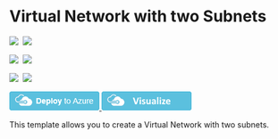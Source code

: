 # Virtual Network with two Subnets

<IMG SRC="https://azurequickstartsservice.blob.core.windows.net/badges/101-vnet-two-subnets/PublicLastTestDate.svg" />&nbsp;
<IMG SRC="https://azurequickstartsservice.blob.core.windows.net/badges/101-vnet-two-subnets/PublicDeployment.svg" />&nbsp;

<IMG SRC="https://azurequickstartsservice.blob.core.windows.net/badges/101-vnet-two-subnets/FairfaxLastTestDate.svg" />&nbsp;
<IMG SRC="https://azurequickstartsservice.blob.core.windows.net/badges/101-vnet-two-subnets/FairfaxDeployment.svg" />&nbsp;

<IMG SRC="https://azurequickstartsservice.blob.core.windows.net/badges/101-vnet-two-subnets/BestPracticeResult.svg" />&nbsp;
<IMG SRC="https://azurequickstartsservice.blob.core.windows.net/badges/101-vnet-two-subnets/CredScanResult.svg" />&nbsp;

<a href="https://portal.azure.com/#create/Microsoft.Template/uri/https%3A%2F%2Fraw.githubusercontent.com%2FAzure%2Fazure-quickstart-templates%2Fmaster%2F101-vnet-two-subnets%2Fazuredeploy.json" target="_blank">
    <img src="https://raw.githubusercontent.com/Azure/azure-quickstart-templates/master/1-CONTRIBUTION-GUIDE/images/deploytoazure.png"/>
</a>
<a href="http://armviz.io/#/?load=https%3A%2F%2Fraw.githubusercontent.com%2FAzure%2Fazure-quickstart-templates%2Fmaster%2F101-vnet-two-subnets%2Fazuredeploy.json" target="_blank">
    <img src="https://raw.githubusercontent.com/Azure/azure-quickstart-templates/master/1-CONTRIBUTION-GUIDE/images/visualizebutton.png"/>
</a>

This template allows you to create a Virtual Network with two subnets.


